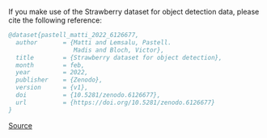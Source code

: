 If you make use of the Strawberry dataset for object detection data, please cite the following reference:

```bibtex
@dataset{pastell_matti_2022_6126677,
  author       = {Matti and Lemsalu, Pastell. 
                  Madis and Bloch, Victor},
  title        = {Strawberry dataset for object detection},
  month        = feb,
  year         = 2022,
  publisher    = {Zenodo},
  version      = {v1},
  doi          = {10.5281/zenodo.6126677},
  url          = {https://doi.org/10.5281/zenodo.6126677}
}
```

[Source](https://zenodo.org/record/6126677/export/hx)
